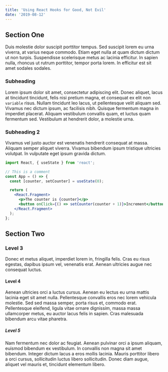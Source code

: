 ```yaml
---
title: 'Using React Hooks for Good, Not Evil'
date: '2019-08-12'
---
```


## Section One

Duis molestie dolor suscipit porttitor tempus. Sed suscipit lorem eu urna viverra, at varius neque commodo. Etiam eget nulla at quam dictum dictum ut non turpis. Suspendisse scelerisque metus ac lacinia efficitur. In sapien nulla, rhoncus ut rutrum porttitor, tempor porta lorem. In efficitur est sit amet sodales sodales.

### Subheading

Lorem ipsum dolor sit amet, consectetur adipiscing elit. Donec aliquet, lacus at tincidunt tincidunt, felis nisi pretium magna, et consequat ex elit non `variable` risus. Nullam tincidunt leo lacus, ut pellentesque velit aliquam sed. Vivamus nec dictum ipsum, ac facilisis nibh. Quisque fermentum magna in imperdiet placerat. Aliquam vestibulum convallis quam, et luctus quam fermentum sed. Vestibulum at hendrerit dolor, a molestie urna.

### Subheading 2

Vivamus vel justo auctor est venenatis hendrerit consequat at massa. Aliquam semper aliquet viverra. Vivamus bibendum ipsum tristique ultricies volutpat. In vulputate eget ipsum gravida dictum.

```jsx
import React, { useState } from 'react';

// This is a comment
const App = () => {
  const [counter, setCounter] = useState(0);

  return (
    <React.Fragment>
      <p>The counter is {counter}</p>
      <button onClick={() => setCounter(counter + 1)}>Increment</button>
    </React.Fragment>
  );
};
```

## Section Two

### Level 3

Donec et metus aliquet, imperdiet lorem in, fringilla felis. Cras eu risus egestas, dapibus ipsum vel, venenatis erat. Aenean ultricies augue nec consequat luctus.

#### Level 4

Aenean ultricies orci a luctus cursus. Aenean eu lectus eu urna mattis lacinia eget sit amet nulla. Pellentesque convallis eros nec lorem vehicula molestie. Sed sed massa semper, porta risus et, commodo erat. Pellentesque eleifend, ligula vitae ornare dignissim, massa massa ullamcorper metus, eu auctor lacus felis in sapien. Cras malesuada bibendum arcu vitae pharetra.

##### Level 5

Nam fermentum nec dolor ac feugiat. Aenean pulvinar orci a ipsum aliquam, euismod bibendum ex vestibulum. In convallis non magna sit amet bibendum. Integer dictum lacus a eros mollis lacinia. Mauris porttitor libero a orci cursus, sollicitudin luctus libero sollicitudin. Donec diam augue, aliquet vel mauris et, tincidunt elementum libero.
